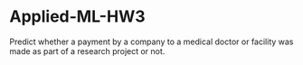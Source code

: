 # Applied-ML-HW3
Predict whether a payment by a company to a medical doctor or facility was made as part of a research project or not.
